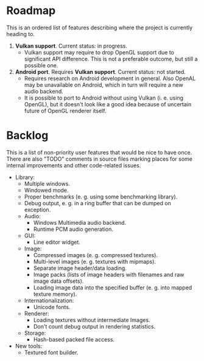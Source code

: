 # Roadmap

This is an ordered list of features describing where the project is currently
heading to.

1. **Vulkan support**. Current status: in progress.
   - Vulkan support may require to drop OpenGL support due to significant API
     difference. This is not a preferable outcome, but still a possible one.
1. **Android port**. Requires **Vulkan support**. Current status: not started.
   - Requires research on Android development in general. Also OpenAL may be
     unavailable on Android, which in turn will require a new audio backend.
   - It is possible to port to Android without using Vulkan (i. e. using
     OpenGL), but it doesn't look like a good idea because of uncertain future
     of OpenGL renderer itself.

# Backlog

This is a list of non-priority user features that would be nice to have once.
There are also "TODO" comments in source files marking places for some internal
improvements and other code-related issues.

* Library:
	- Multiple windows.
	- Windowed mode.
	- Proper benchmarks (e. g. using some benchmarking library).
	- Debug output, e. g. in a ring buffer that can be dumped on exception.
	* Audio:
		- Windows Multimedia audio backend.
		- Runtime PCM audio generation.
	* GUI:
		- Line editor widget.
	* Image:
		- Compressed images (e. g. compressed textures).
		- Multi-level images (e. g. textures with mipmaps).
		- Separate image header/data loading.
		- Image packs (lists of image headers with filenames and raw image data offsets).
		- Loading image data into the specified buffer (e. g. into mapped texture memory).
	* Internationalization:
		- Unicode fonts.
	* Renderer:
		- Loading textures without intermediate Images.
		- Don't count debug output in rendering statistics.
	* Storage:
		- Hash-based packed file access.
* New tools:
	- Textured font builder.
